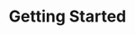 ---
image: /images/NodeAndRel.png
title: Getting Started
position: 1.02
content_markdown: >-
  ###### Welcome to the API documentation page about getting started.<br>
  Technopedia endpoints enable to you to use the Technopedia ID endpoint to get product information for a specific product by specifying the Technopedia ID, and to use the Technopedia query language (TQL) with the TQL endpoint to query data from the Technopedia database.<br> 
  You can only make GET API requests. Examples of API GET requests and MATCH statements are provided throughout this guide. 
  Mac and Linux users typically have cURL installed already, although Windows users will likely need to install cURL.
   
  ###### The base URL for all queries by using the API is: https://v6.technopedia.com/ <br>
  The Technopedia Version 6 API uses OAuth for authentication. To authenticate in a new session, you pass the API key in the request header. The API key is provided by Flexera Technopedia support.

  Here’s some examples of using the following fake API key by using cURL and Postman.<br>
  `curl -G -H "Authorization: Bearer b93477a9-054b-4878-a16f-d7f5d1f27a7a" "https://v6.technopedia.com/tql" --data-urlencode "q=MATCH (s:SOFTWARE) RETURN s.title"`<br>
  The query returns software that includes 'Excel'. This is query is case
  sensitive.

   {: .success}

  To avoid issues with whitespaces in https Get requests, use the --data-urlencode option in the cURL command to encode spaces. 
  Here’s an example of adding the API key to the header in Postman:<br>
  <p></p>

  ![API Image](/images/bearer_token.png){: .img-responsive}<br>

 
  

left_code_blocks:
  - code_block: |-
      {
        "error": true,
        "message": "error message here"
      }
    title: Response
    language: json
    right_code_blocks:
  - code_block: "{\r\n  \"error\": true,\r\n  \"message\": \"error message here\"\r\n}\r\n\r\n{\r\n    \"message\": \"Internal Server Error\",\r\n    \"request-id\": \"4f6bfd02-e367-4a61-90c7-832d0226dd8c\"\r\n}"
    title: Error Examples
    language: json
left_code_blocks:
  - code_block: |-
      $.ajax({
        "url": "http://api.myapp.com/books/3",
        "type": "DELETE",
        "data": {
          "token": "YOUR_APP_KEY"
        },
        "success": function(data) {
          alert(data);
        }
      });
    title: jQuery
    language: javascript
right_code_blocks:
  - code_block: |2-
      {
        "id": 3,
        "status": "deleted"
      }
    title: Response
    language: json
  - code_block: |2-
      {
        "error": true,
        "message": "Book doesn't exist"
      }
    title: Error
    language: json
---